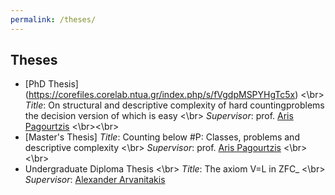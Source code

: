 ```yaml
---
permalink: /theses/
---
```


## Theses

- [PhD Thesis] (https://corefiles.corelab.ntua.gr/index.php/s/fVgdpMSPYHgTc5x) 
<\br>
_Title_: On structural and descriptive complexity of hard countingproblems the decision version of which is easy
<\br>
_Supervisor_: prof. <A href="http://users.softlab.ntua.gr/~pagour/"> Aris Pagourtzis</A>
<\br><\br>
- [Master's Thesis]
_Title_: Counting below #P:  Classes, problems and descriptive complexity
<\br>
_Supervisor_: prof. <A href="http://users.softlab.ntua.gr/~pagour/"> Aris  Pagourtzis</A>
<\br><\br>
- Undergraduate Diploma Thesis
<\br>
_Title_: The axiom V=L in ZFC_
<\br>
_Supervisor_: <A href="https://www.researchgate.net/profile/Alexander-Arvanitakis"> Alexander Arvanitakis </A>
